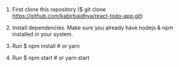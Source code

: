 1) First clone this repository ($ git clone https://github.com/kabirbaidhya/react-todo-app.git)

2) Install dependencies. Make sure you already have nodejs & npm installed in your system.

3) Run $ npm install # or yarn

4) Run $ npm start # or yarn start
